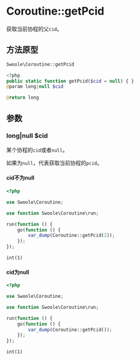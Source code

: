 # Coroutine::getPcid

获取当前协程的父`cid`。

## 方法原型

```php
Swoole\Coroutine::getPcid

<?php
public static function getPcid($cid = null) { }
@param long|null $cid

@return long
```

## 参数

### long|null $cid

某个协程的`cid`或者`null`。

如果为`null`，代表获取当前协程的`pcid`。

#### cid不为null

```php
<?php

use Swoole\Coroutine;

use function Swoole\Coroutine\run;

run(function () {
    go(function () {
        var_dump(Coroutine::getPcid(2));
    });
});
```

```shell
int(1)
```

#### cid为null

```php
<?php

use Swoole\Coroutine;

use function Swoole\Coroutine\run;

run(function () {
    go(function () {
        var_dump(Coroutine::getPcid());
    });
});
```

```shell
int(1)
```
